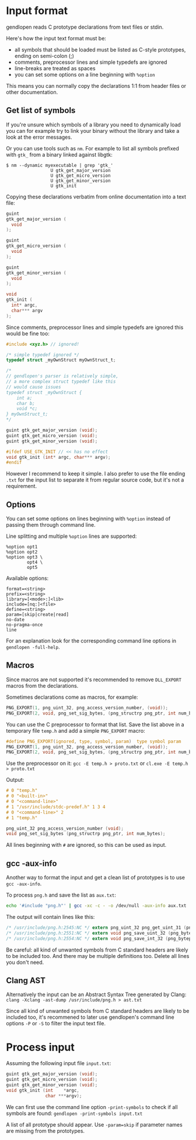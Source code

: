 # Input format

gendlopen reads C prototype declarations from text files or stdin.

Here's how the input text format must be:
 * all symbols that should be loaded must be listed as C-style prototypes, ending on semi-colon (;)
 * comments, preprocessor lines and simple typedefs are ignored
 * line-breaks are treated as spaces
 * you can set some options on a line beginning with `%option`

This means you can normally copy the declarations 1:1 from header files or other documentation.


Get list of symbols
-------------------

If you're unsure which symbols of a library you need to dynamically load you can for example
try to link your binary without the library and take a look at the error messages.

Or you can use tools such as `nm`. For example to list all symbols prefixed with `gtk_`
from a binary linked against libgtk:
```
$ nm --dynamic myexecutable | grep 'gtk_'
                 U gtk_get_major_version
                 U gtk_get_micro_version
                 U gtk_get_minor_version
                 U gtk_init
```

Copying these declarations verbatim from online documentation into a text file:
``` C
guint
gtk_get_major_version (
  void
);

guint
gtk_get_micro_version (
  void
);

guint
gtk_get_minor_version (
  void
);

void
gtk_init (
  int* argc,
  char*** argv
);
```

Since comments, preprocessor lines and simple typedefs are ignored
this would be fine too:
``` C
#include <xyz.h> // ignored!

/* simple typedef ignored */
typedef struct _myOwnStruct myOwnStruct_t;

/*
// gendlopen's parser is relatively simple,
// a more complex struct typedef like this
// would cause issues
typedef struct _myOwnStruct {
    int a;
    char b;
    void *c;
} myOwnStruct_t;
*/

guint gtk_get_major_version (void);
guint gtk_get_micro_version (void);
guint gtk_get_minor_version (void);

#ifdef USE_GTK_INIT // << has no effect
void gtk_init (int* argc, char*** argv);
#endif
```

However I recommend to keep it simple.
I also prefer to use the file ending `.txt` for the input list to separate it
from regular source code, but it's not a requirement.


Options
-------

You can set some options on lines beginning with `%option` instead of passing
them through command line.

Line splitting and multiple `%option` lines are supported:
```
%option opt1
%option opt2
%option opt3 \
        opt4 \
        opt5
```

Available options:
```
format=<string>
prefix=<string>
library=[<mode>:]<lib>
include=[nq:]<file>
define=<string>
param=[skip|create|read]
no-date
no-pragma-once
line
```

For an explanation look for the corresponding command line options in `gendlopen -full-help`.


Macros
------

Since macros are not supported it's recommended to remove `DLL_EXPORT` macros
from the declarations.

Sometimes declarations come as macros, for example:
``` C
PNG_EXPORT(1, png_uint_32, png_access_version_number, (void));
PNG_EXPORT(2, void, png_set_sig_bytes, (png_structrp png_ptr, int num_bytes));
```

You can use the C preprocessor to format that list.
Save the list above in a temporary file `temp.h` and add a simple `PNG_EXPORT` macro:
``` C
#define PNG_EXPORT(ignored, type, symbol, param)  type symbol param
PNG_EXPORT(1, png_uint_32, png_access_version_number, (void));
PNG_EXPORT(2, void, png_set_sig_bytes, (png_structrp png_ptr, int num_bytes));
```

Use the preprocessor on it: `gcc -E temp.h > proto.txt` or `cl.exe -E temp.h > proto.txt`

Output:
``` C
# 0 "temp.h"
# 0 "<built-in>"
# 0 "<command-line>"
# 1 "/usr/include/stdc-predef.h" 1 3 4
# 0 "<command-line>" 2
# 1 "temp.h"

png_uint_32 png_access_version_number (void);
void png_set_sig_bytes (png_structrp png_ptr, int num_bytes);
```

All lines beginning with `#` are ignored, so this can be used as input.


gcc -aux-info
-------------

Another way to format the input and get a clean list of prototypes is
to use `gcc -aux-info`.

To process `png.h` and save the list as `aux.txt`:
``` sh
echo '#include "png.h"' | gcc -xc -c - -o /dev/null -aux-info aux.txt
```

The output will contain lines like this:
``` C
/* /usr/include/png.h:2545:NC */ extern png_uint_32 png_get_uint_31 (png_const_structrp restrict , png_const_bytep);
/* /usr/include/png.h:2551:NC */ extern void png_save_uint_32 (png_bytep, png_uint_32);
/* /usr/include/png.h:2554:NC */ extern void png_save_int_32 (png_bytep, png_int_32);
```

Be careful: all kind of unwanted symbols from C standard headers are likely to be included too.
And there may be multiple definitions too. Delete all lines you don't need.


Clang AST
---------

Alternatively the input can be an Abstract Syntax Tree generated by Clang:
`clang -Xclang -ast-dump /usr/include/png.h > ast.txt`

Since all kind of unwanted symbols from C standard headers are likely to be
included too, it's recommened to later use gendlopen's command line options `-P`
or `-S` to filter the input text file.


# Process input

Assuming the following input file `input.txt`:
``` C
guint gtk_get_major_version (void);
guint gtk_get_micro_version (void);
guint gtk_get_minor_version (void);
void gtk_init (int    *argc,
               char ***argv);
```

We can first use the command line option `-print-symbols` to check if all symbols
are found: `gendlopen -print-symbols input.txt`

A list of all prototype should appear.
Use `-param=skip` if parameter names are missing from the prototypes.

